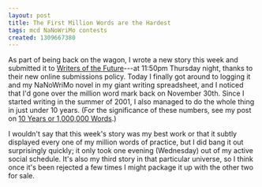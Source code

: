 ```yaml
---
layout: post
title: The First Million Words are the Hardest
tags: mcd NaNoWriMo contests
created: 1309667380
---
```

As part of being back on the wagon, I wrote a new story this week and submitted it to [Writers of the Future](http://www.writersofthefuture.com/)---at 11:50pm Thursday night, thanks to their new online submissions policy.  Today I finally got around to logging it and my NaNoWriMo novel in my giant writing spreadsheet, and I noticed that I'd gone over the million word mark back on November 30th.  Since I started writing in the summer of 2001, I also managed to do the whole thing in just under 10 years.  (For the significance of these numbers, see my post on [10 Years or 1,000,000 Words](/node/259).)

I wouldn't say that this week's story was my best work or that it subtly displayed every one of my million words of practice, but I did bang it out surprisingly quickly; it only took one evening (Wednesday) out of my active social schedule.  It's also my third story in that particular universe, so I think once it's been rejected a few times I might package it up with the other two for sale.
